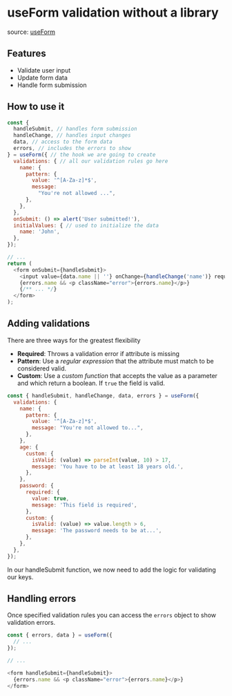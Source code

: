 # useForm validation without a library
source: [useForm](https://felixgerschau.com/react-hooks-form-validation-typescript/)

## Features

- Validate user input
- Update form data
- Handle form submission

## How to use it

```js
const {
  handleSubmit, // handles form submission
  handleChange, // handles input changes
  data, // access to the form data
  errors, // includes the errors to show
} = useForm({ // the hook we are going to create
  validations: { // all our validation rules go here
    name: {
      pattern: {
        value: '^[A-Za-z]*$',
        message:
          "You're not allowed ...",
      },
    },
  },
  onSubmit: () => alert('User submitted!'),
  initialValues: { // used to initialize the data
    name: 'John',
  },
});

// ...
return (
  <form onSubmit={handleSubmit}>
    <input value={data.name || ''} onChange={handleChange('name')} required />
    {errors.name && <p className="error">{errors.name}</p>}
    {/** ... */}
  </form>
);

```

## Adding validations

There are three ways for the greatest flexibility

- **Required**: Throws a validation error if attribute is missing
- **Pattern**: Use a *regular expression* that the attribute must match to be considered valid.
- **Custom**: Use a *custom function* that accepts the value as a parameter and which return a boolean. If `true` the field is valid.

```js
const { handleSubmit, handleChange, data, errors } = useForm({
  validations: {
    name: {
      pattern: {
        value: '^[A-Za-z]*$',
        message: "You're not allowed to...",
      },
    },
    age: {
      custom: {
        isValid: (value) => parseInt(value, 10) > 17,
        message: 'You have to be at least 18 years old.',
      },
    },
    password: {
      required: {
        value: true,
        message: 'This field is required',
      },
      custom: {
        isValid: (value) => value.length > 6,
        message: 'The password needs to be at...',
      },
    },
  },
});
```
In our handleSubmit function, we now need to add the logic for validating our keys.


## Handling errors

Once specified validation rules you can access the `errors` object to show validation errors.

```js
const { errors, data } = useForm({
  // ...
});

// ...

<form handleSubmit={handleSubmit}>
  {errors.name && <p className="error">{errors.name}</p>}
</form>
```
